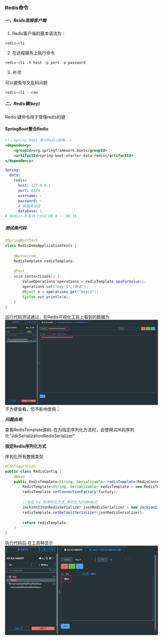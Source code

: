 ### Redis命令

##### 一、Reids连接客户端
1. Redis客户端的基本语法为：
```shell
redis-cli
```

2. 在远程服务上执行命令
```shell
redis-cli -h host -p port -a password
```

3. _补充_:

可以避免中文乱码问题
```shell
redis-cli --raw
```



##### 二、Redis键(key)
Redis 键命令用于管理redis的键



#### SpringBoot整合Redis

```xml
<!--Spring Boot 整合Redis依赖-->
<dependency>
    <groupId>org.springframework.boot</groupId>
    <artifactId>spring-boot-starter-data-redis</artifactId>
</dependency>
```
```yaml
Spring:
  data:
    redis:
      host: 127.0.0.1
      port: 6379
      username: ~
      password: ~
      # 数据库分区 
      database: 1
# Redis一共有16个分区 DB 0 -- DB 15
```

##### 测试类代码

```java
@SpringBootTest
class RedisDemoApplicationTests {

    @Autowired
    RedisTemplate redisTemplate;

    @Test
    void contextLoads() {
        ValueOperations operations = redisTemplate.opsForValue();
        operations.set("key:1","测试");
        Object o = operations.get("key:1");
        System.out.println(o);
    }
}
```

运行代码测试通过，在Redis可视化工具上看到的数据为
![img.png](images/img.png)
不方便查看，但不影响使用；

**_问题由来:_**

查看RedisTemplate源码:
在为指定序列化方法时，会使用JDK的序列化“JdkSerializationRedisSerializer”

**指定Redis序列化方式**

序列化所有数据类型

```java
@Configuration
public class RedisConfig {
    @Bean
    public RedisTemplate<String, Serializable> redisTemplate(RedisConnectionFactory factory){
        RedisTemplate<String, Serializable> redisTemplate = new RedisTemplate<>();
        redisTemplate.setConnectionFactory(factory);

        //指定 kv 的序列化方式,序列化为JSON格式;
        Jackson2JsonRedisSerializer jsonRedisSerializer = new Jackson2JsonRedisSerializer(Serializable.class);
        redisTemplate.setDefaultSerializer(jsonRedisSerializer);

        return redisTemplate;
    }
}
```
执行代码后:在工具种显示
![img.png](images/img_1.png)